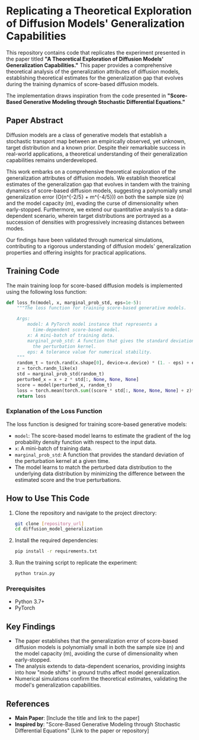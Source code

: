 
# Replicating a Theoretical Exploration of Diffusion Models' Generalization Capabilities

This repository contains code that replicates the experiment presented in the paper titled **"A Theoretical Exploration of Diffusion Models' Generalization Capabilities."** This paper provides a comprehensive theoretical analysis of the generalization attributes of diffusion models, establishing theoretical estimates for the generalization gap that evolves during the training dynamics of score-based diffusion models.

The implementation draws inspiration from the code presented in **"Score-Based Generative Modeling through Stochastic Differential Equations."**

## Paper Abstract

Diffusion models are a class of generative models that establish a stochastic transport map between an empirically observed, yet unknown, target distribution and a known prior. Despite their remarkable success in real-world applications, a theoretical understanding of their generalization capabilities remains underdeveloped.

This work embarks on a comprehensive theoretical exploration of the generalization attributes of diffusion models. We establish theoretical estimates of the generalization gap that evolves in tandem with the training dynamics of score-based diffusion models, suggesting a polynomially small generalization error \(O(n^{-2/5} + m^{-4/5})\) on both the sample size \(n\) and the model capacity \(m\), evading the curse of dimensionality when early-stopped. Furthermore, we extend our quantitative analysis to a data-dependent scenario, wherein target distributions are portrayed as a succession of densities with progressively increasing distances between modes.

Our findings have been validated through numerical simulations, contributing to a rigorous understanding of diffusion models' generalization properties and offering insights for practical applications.

## Training Code

The main training loop for score-based diffusion models is implemented using the following loss function:

```python
def loss_fn(model, x, marginal_prob_std, eps=1e-5):
    """The loss function for training score-based generative models.

    Args:
        model: A PyTorch model instance that represents a
          time-dependent score-based model.
        x: A mini-batch of training data.
        marginal_prob_std: A function that gives the standard deviation of
          the perturbation kernel.
        eps: A tolerance value for numerical stability.
    """
    random_t = torch.rand(x.shape[0], device=x.device) * (1. - eps) + eps
    z = torch.randn_like(x)
    std = marginal_prob_std(random_t)
    perturbed_x = x + z * std[:, None, None, None]
    score = model(perturbed_x, random_t)
    loss = torch.mean(torch.sum((score * std[:, None, None, None] + z)**2, dim=(1,2,3)))
    return loss
```

### Explanation of the Loss Function
The loss function is designed for training score-based generative models:

- `model`: The score-based model learns to estimate the gradient of the log probability density function with respect to the input data.
- `x`: A mini-batch of training data.
- `marginal_prob_std`: A function that provides the standard deviation of the perturbation kernel at a given time.
- The model learns to match the perturbed data distribution to the underlying data distribution by minimizing the difference between the estimated score and the true perturbations.

## How to Use This Code

1. Clone the repository and navigate to the project directory:
   ```bash
   git clone [repository_url]
   cd diffusion_model_generalization
   ```

2. Install the required dependencies:
   ```bash
   pip install -r requirements.txt
   ```

3. Run the training script to replicate the experiment:
   ```bash
   python train.py
   ```

### Prerequisites

- Python 3.7+
- PyTorch

## Key Findings

- The paper establishes that the generalization error of score-based diffusion models is polynomially small in both the sample size \(n\) and the model capacity \(m\), avoiding the curse of dimensionality when early-stopped.
- The analysis extends to data-dependent scenarios, providing insights into how "mode shifts" in ground truths affect model generalization.
- Numerical simulations confirm the theoretical estimates, validating the model's generalization capabilities.

## References

- **Main Paper**: [Include the title and link to the paper]
- **Inspired by**: "Score-Based Generative Modeling through Stochastic Differential Equations" [Link to the paper or repository]
